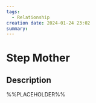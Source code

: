 ```yaml
---
tags:
  - Relationship
creation date: 2024-01-24 23:02
summary:
---
```

# Step Mother

## Description

%%PLACEHOLDER%%
